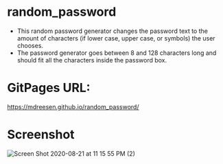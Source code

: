 # random_password

* This random password generator changes the password text to the amount of characters (if lower case, upper case, or symbols) the user chooses.
* The password generator goes between 8 and 128 characters long and should fit all the characters inside the password box.

# GitPages URL:
https://mdreesen.github.io/random_password/

# Screenshot
![Screen Shot 2020-08-21 at 11 15 55 PM (2)](https://user-images.githubusercontent.com/56687081/90949293-76104000-e404-11ea-9bc2-7930c319a800.png)
